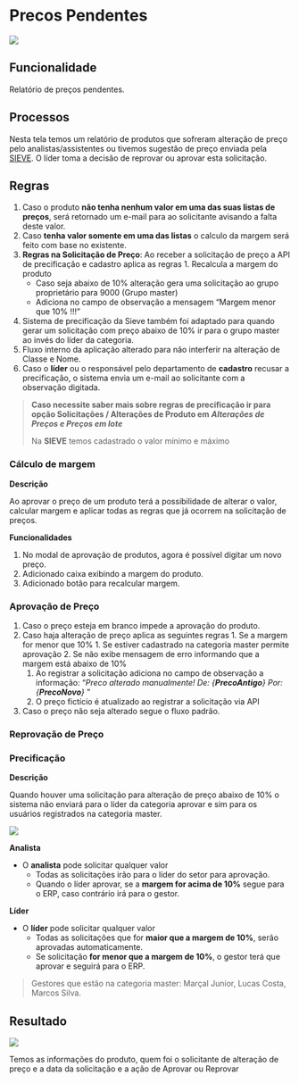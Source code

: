 # Precos Pendentes

![](http://developers.connectparts.com.br/imagens/comercialSolicitacaoPrecoPendente01.png)

## Funcionalidade

Relatório de preços pendentes.

## Processos

Nesta tela temos um relatório de produtos que sofreram alteração de preço pelo analistas/assistentes ou tivemos sugestão de preço enviada pela [SIEVE](https://www.sieve.com.br/sobre). O líder toma a decisão de reprovar ou aprovar esta solicitação.

## Regras

1. Caso o produto **não tenha nenhum valor em uma das suas listas de preços**, será retornado um e-mail para ao solicitante avisando a falta deste valor.
2. Caso **tenha valor somente em uma das listas** o calculo da margem será feito com base no existente.
3. **Regras na Solicitação de Preço**: Ao receber a solicitação de preço a API de precificação e cadastro aplica as regras 1. Recalcula a margem do produto
   * Caso seja abaixo de 10% alteração gera uma solicitação ao grupo proprietário para 9000 \(Grupo master\)
   * Adiciona no campo de observação a mensagem “Margem menor que 10% !!!”
4. Sistema de precificação da Sieve também foi adaptado para quando gerar um solicitação com preço abaixo de 10% ir para o grupo master ao invés do líder da categoria.
5. Fluxo interno da aplicação alterado para não interferir na alteração de Classe e Nome.
6. Caso o **líder** ou o responsável pelo departamento de **cadastro** recusar a precificação, o sistema envia um e-mail ao solicitante com a observação digitada.

> **Caso necessite saber mais sobre regras de precificação ir para opção Solicitações / Alterações de Produto em** _**Alterações de Preços e Preços em lote**_
>
> Na **SIEVE** temos cadastrado o valor mínimo e máximo

### Cálculo de margem

**Descrição**

Ao aprovar o preço de um produto terá a possibilidade de alterar o valor, calcular margem e aplicar todas as regras que já ocorrem na solicitação de preços.

**Funcionalidades**

1. No modal de aprovação de produtos, agora é possível digitar um novo preço.
2. Adicionado caixa exibindo a margem do produto.
3. Adicionado botão para recalcular margem.

### Aprovação de Preço

1. Caso o preço esteja em branco impede a aprovação do produto.
2. Caso haja alteração de preço aplica as seguintes regras 1. Se a margem for menor que 10% 1. Se estiver cadastrado na categoria master permite aprovação 2. Se não exibe mensagem de erro informando que a margem está abaixo de 10%
   1. Ao registrar a solicitação adiciona no campo de observação a informação: “_Preco alterado manualmente! De: {**PrecoAntigo**} Por: {**PrecoNovo**}_ ”
   2. O preço fictício é atualizado ao registrar a solicitação via API
3. Caso o preço não seja alterado segue o fluxo padrão.

### Reprovação de Preço

### Precificação

**Descrição**

Quando houver uma solicitação para alteração de preço abaixo de 10% o sistema não enviará para o líder da categoria aprovar e sim para os usuários registrados na categoria master.

![](http://developers.connectparts.com.br/imagens/precosPendentesRegra01.png)

**Analista**

* O **analista** pode solicitar qualquer valor
  * Todas as solicitações irão para o líder do setor para aprovação.
  * Quando o líder aprovar, se a **margem for acima de 10%** segue para o ERP, caso contrário irá para o gestor.

**Líder**

* O **líder** pode solicitar qualquer valor
  * Todas as solicitações que for **maior que a margem de 10%**, serão aprovadas automaticamente.
  * Se solicitação **for menor que a margem de 10%**, o gestor terá que aprovar e seguirá para o ERP.

> Gestores que estão na categoria master: Marçal Junior, Lucas Costa, Marcos Silva.

## Resultado

![](http://developers.connectparts.com.br/imagens/comercialSolicitacaoPrecoPendente02.png)

Temos as informações do produto, quem foi o solicitante de alteração de preço e a data da solicitação e a ação de Aprovar ou Reprovar

